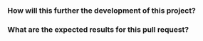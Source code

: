 
### How will this further the development of this project?

### What are the expected results for this pull request?
